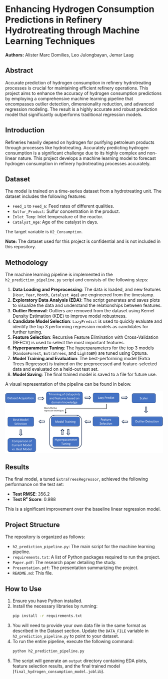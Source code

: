 # Enhancing Hydrogen Consumption Predictions in Refinery Hydrotreating through Machine Learning Techniques

**Authors:** Alister Marc Domilies, Leo Julongbayan, Jemar Laag

## Abstract

Accurate prediction of hydrogen consumption in refinery hydrotreating processes is crucial for maintaining efficient refinery operations. This project aims to enhance the accuracy of hydrogen consumption predictions by employing a comprehensive machine learning pipeline that encompasses outlier detection, dimensionality reduction, and advanced regression modeling. The result is a highly accurate and robust prediction model that significantly outperforms traditional regression models.

## Introduction

Refineries heavily depend on hydrogen for purifying petroleum products through processes like hydrotreating. Accurately predicting hydrogen consumption is a significant challenge due to its highly complex and non-linear nature. This project develops a machine learning model to forecast hydrogen consumption in refinery hydrotreating processes accurately.

## Dataset

The model is trained on a time-series dataset from a hydrotreating unit. The dataset includes the following features:

*   `Feed_1` to `Feed_6`: Feed rates of different qualities.
*   `Sulfur_Product`: Sulfur concentration in the product.
*   `Inlet_Temp`: Inlet temperature of the reactor.
*   `Catalyst_Age`: Age of the catalyst in days.

The target variable is `H2_Consumption`.

**Note:** The dataset used for this project is confidential and is not included in this repository.

## Methodology

The machine learning pipeline is implemented in the `h2_prediction_pipeline.py` script and consists of the following steps:

1.  **Data Loading and Preprocessing**: The data is loaded, and new features (`Hour`, `Year`, `Month`, `Catalyst_Age`) are engineered from the timestamp.
2.  **Exploratory Data Analysis (EDA)**: The script generates and saves plots to visualize the data and understand the relationships between features.
3.  **Outlier Removal**: Outliers are removed from the dataset using Kernel Density Estimation (KDE) to improve model robustness.
4.  **Candidate Model Selection**: `LazyPredict` is used to quickly evaluate and identify the top 3 performing regression models as candidates for further tuning.
5.  **Feature Selection**: Recursive Feature Elimination with Cross-Validation (RFECV) is used to select the most important features.
6.  **Hyperparameter Tuning**: The hyperparameters for the top 3 models (`RandomForest`, `ExtraTrees`, and `LightGBM`) are tuned using Optuna.
7.  **Model Training and Evaluation**: The best-performing model (Extra Trees Regressor) is trained on the preprocessed and feature-selected data and evaluated on a held-out test set.
8.  **Model Saving**: The final trained model is saved to a file for future use.

A visual representation of the pipeline can be found in below.

![Pipeline Flowchart](pipeline_flowchart.png)

## Results

The final model, a tuned `ExtraTreesRegressor`, achieved the following performance on the test set:

*   **Test RMSE**: 356.2
*   **Test R² Score**: 0.988

This is a significant improvement over the baseline linear regression model.

## Project Structure

The repository is organized as follows:

-   `h2_prediction_pipeline.py`: The main script for the machine learning pipeline.
-   `requirements.txt`: A list of Python packages required to run the project.
-   `Paper.pdf`: The research paper detailing the study.
-   `Presentation.pdf`: The presentation summarizing the project.
-   `README.md`: This file.

## How to Use

1.  Ensure you have Python installed.
2.  Install the necessary libraries by running:
    ```bash
    pip install -r requirements.txt
    ```
3.  You will need to provide your own data file in the same format as described in the Dataset section. Update the `DATA_FILE` variable in `h2_prediction_pipeline.py` to point to your dataset.
4.  To run the entire pipeline, execute the following command:
    ```bash
    python h2_prediction_pipeline.py
    ```
5.  The script will generate an `output` directory containing EDA plots, feature selection results, and the final trained model (`final_hydrogen_consumption_model.joblib`).
